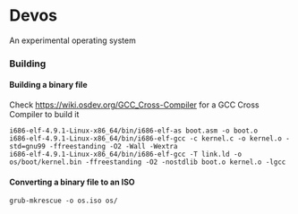 # Devos
An experimental operating system


### Building

#### Building a binary file
Check https://wiki.osdev.org/GCC_Cross-Compiler for a GCC Cross Compiler to build it

```
i686-elf-4.9.1-Linux-x86_64/bin/i686-elf-as boot.asm -o boot.o
i686-elf-4.9.1-Linux-x86_64/bin/i686-elf-gcc -c kernel.c -o kernel.o -std=gnu99 -ffreestanding -O2 -Wall -Wextra
i686-elf-4.9.1-Linux-x86_64/bin/i686-elf-gcc -T link.ld -o os/boot/kernel.bin -ffreestanding -O2 -nostdlib boot.o kernel.o -lgcc
```

#### Converting a binary file to an ISO
```grub-mkrescue -o os.iso os/```
